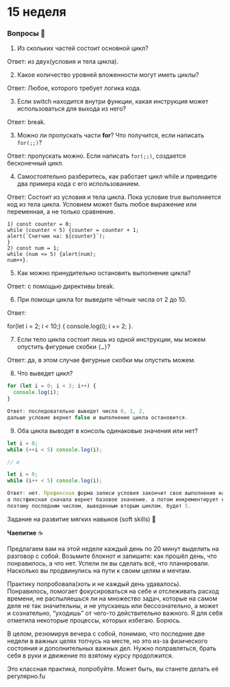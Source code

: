 # 15 неделя

### Вопросы 💎

1. Из скольких частей состоит основной цикл?

Ответ: из двух(условия и тела цикла).

2. Какое количество уровней вложенности могут иметь циклы?

Ответ: Любое, которого требует логика кода.

3. Если switch находится внутри функции, какая инструкция может использоваться для выхода из него?

Ответ: break.

3. Можно ли пропускать части **for**? Что получится, если написать `for(;;)`? 

Ответ: пропускать можно. Если написать `for(;;)`, создается бесконечный цикл.

4. Самостоятельно разберитесь, как работает цикл while и приведите два примера кода с его использованием.

Ответ: Состоит из условия и тела цикла. Пока условие true выполняется код из тела цикла. Условием может быть любое выражение или переменная, а не только сравнение.

```
1) const counter = 0;
while (counter < 5) {counter = counter + 1;
alert(`Счетчик на: ${counter}`);
}
2) const num = 1;
while (num <= 5) {alert(num);
num++}.
```

5. Как можно принудительно остановить выполнение цикла?

Ответ: с помощью директивы break.

6. При помощи цикла for выведите чётные числа от 2 до 10.

Ответ: 

for(let i = 2; i < 10;) {
console.log(i);
i += 2;
}.

7. Если тело цикла состоит лишь из одной инструкции, мы можем опустить фигурные скобки `{…}`?

Ответ: да, в этом случае фигурные скобки мы опустить можем.

8. Что выведет цикл?

```jsx
for (let i = 0; i < 3; i++) { 
  console.log(i);
}

Ответ: последовательно выведет числа 0, 1, 2, 
дальше условие вернет false и выполнение цикла остановится.
```

9. Оба цикла выводят в консоль одинаковые значения или нет?

```jsx
let i = 0;
while (++i < 5) console.log(i);

// и

let i = 0;
while (i++ < 5) console.log(i);

Ответ: нет. Префиксная форма записи условия закончит свое выполнение на выводе 4, 
а постфиксная сначала вернет базовое значение, а потом инкрементирует его, 
поэтому последним числом, выведенным вторым циклом, будет 5.
```

Задание на развитие мягких навыков (soft skills) 🔮

**Чаепитие** ☕ 

Предлагаем вам на этой неделе каждый день по 20 минут выделить на разговор с собой. Возьмите блокнот и запишите: как прошёл день, что понравилось, а что нет. Успели ли вы сделать всё, что планировали. Насколько вы продвинулись на пути к своим целям и мечтам. 

Практику попробовала(хоть и не каждый день удавалось). Понравилось, помогает фокусироваться на себе и отслеживать расход времени, не распыляешься ли на множество задач, которые на самом деле не так значительны, и не упускаешь или бессознательно, а может и сознательно, “уходишь” от чего-то действительно важного. Я для себя отметила некоторые процессы, которых избегаю. Борюсь. 

В целом, резюмируя вечера с собой, понимаю, что последние две недели в важных целях топчусь на месте, но это из-за физического состояния и дополнительных важных дел. Нужно поправляться, брать себя в руки и движение по взятому курсу продолжится.

Это классная практика, попробуйте. Может быть, вы станете делать её регулярно.fu